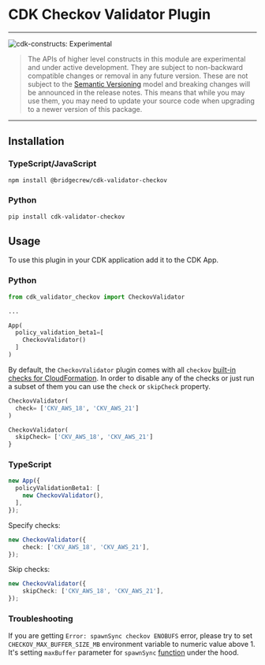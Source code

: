 # CDK Checkov Validator Plugin

<!--BEGIN STABILITY BANNER-->

---

![cdk-constructs: Experimental](https://img.shields.io/badge/cdk--constructs-experimental-important.svg?style=for-the-badge)

> The APIs of higher level constructs in this module are experimental and under active development.
> They are subject to non-backward compatible changes or removal in any future version. These are
> not subject to the [Semantic Versioning](https://semver.org/) model and breaking changes will be
> announced in the release notes. This means that while you may use them, you may need to update
> your source code when upgrading to a newer version of this package.
---

<!--END STABILITY BANNER-->

## Installation

### TypeScript/JavaScript

```bash
npm install @bridgecrew/cdk-validator-checkov
```

### Python

```bash
pip install cdk-validator-checkov
```

## Usage

To use this plugin in your CDK application add it to the CDK App.

### Python

```python
from cdk_validator_checkov import CheckovValidator

...

App(
  policy_validation_beta1=[
    CheckovValidator()
  ]
)
```

By default, the `CheckovValidator` plugin comes with all `checkov`
[built-in checks for CloudFormation](https://www.checkov.io/5.Policy%20Index/cloudformation.html).
In order to disable any of the checks or just run a subset of them you can use the `check` or `skipCheck` property.

```python
CheckovValidator(
  check= ['CKV_AWS_18', 'CKV_AWS_21']
)
```

```python
CheckovValidator(
  skipCheck= ['CKV_AWS_18', 'CKV_AWS_21']
}
```


### TypeScript

```ts
new App({
  policyValidationBeta1: [
    new CheckovValidator(),
  ],
});
```

Specify checks:

```ts
new CheckovValidator({
    check: ['CKV_AWS_18', 'CKV_AWS_21'],
});
```

Skip checks:

```ts
new CheckovValidator({
    skipCheck: ['CKV_AWS_18', 'CKV_AWS_21'],
});
```

### Troubleshooting

If you are getting `Error: spawnSync checkov ENOBUFS` error, please try to set `CHECKOV_MAX_BUFFER_SIZE_MB` environment variable to numeric value above 1. It's setting `maxBuffer` parameter for `spawnSync` [function](https://nodejs.org/api/child_process.html#child_processspawnsynccommand-args-options) under the hood.
